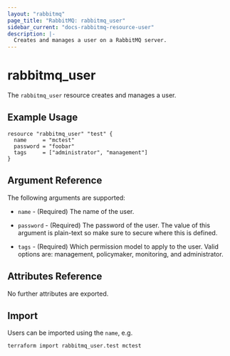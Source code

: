 ```yaml
---
layout: "rabbitmq"
page_title: "RabbitMQ: rabbitmq_user"
sidebar_current: "docs-rabbitmq-resource-user"
description: |-
  Creates and manages a user on a RabbitMQ server.
---
```


# rabbitmq\_user

The ``rabbitmq_user`` resource creates and manages a user.

## Example Usage

```
resource "rabbitmq_user" "test" {
  name     = "mctest"
  password = "foobar"
  tags     = ["administrator", "management"]
}
```

## Argument Reference

The following arguments are supported:

* `name` - (Required) The name of the user.

* `password` - (Required) The password of the user. The value of this argument
  is plain-text so make sure to secure where this is defined.

* `tags` - (Required) Which permission model to apply to the user. Valid
  options are: management, policymaker, monitoring, and administrator.

## Attributes Reference

No further attributes are exported.

## Import

Users can be imported using the `name`, e.g.

```
terraform import rabbitmq_user.test mctest
```
